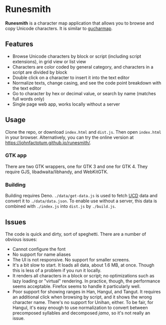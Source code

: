 # Runesmith

**Runesmith** is a character map application that allows you to browse and copy Unicode characters. It is similar to [gucharmap](https://wiki.gnome.org/Apps/Gucharmap).

## Features

- Browse Unicode characters by block or script (including script extensions), in grid view or list view
- Characters are color coded by general category, and characters in a script are divided by block
- Double click on a character to insert it into the text editor
- Normalize texts, change casing, and see the code point breakdown with the text editor
- Go to character by hex or decimal value, or search by name (matches full words only)
- Single page web app, works locally without a server

## Usage

Clone the repo, or download `index.html` and `dist.js`. Then open `index.html` in your browser. Alternatively, you can try the online version at https://johnfactotum.github.io/runesmith/.

### GTK app

There are two GTK wrappers, one for GTK 3 and one for GTK 4. They require GJS, libadwaita/libhandy, and WebKitGTK.

### Building

Building requires Deno. `./data/get-data.js` is used to fetch [UCD](https://www.unicode.org/ucd/) data and convert it to `./data/data.json`. To enable use without a server, this data is combined with `./index.js` into `dist.js` by `./build.js`.

## Issues

The code is quick and dirty, sort of speghetti. There are a number of obvious issues:

- Cannot configure the font
- No support for name aliases
- The UI is not responsive. No support for smaller screens.
- It's a bit slow to start. It loads all data, about 1.6 MB, at once. Though this is less of a problem if you run it locally.
- It renders all characters in a block or script; no optimizations such as lazy loading or "virtual" rendering. In practice, though, the performance seems acceptable. Firefox seems to handle it particularly well.
- Poor support for showing ranges in Han, Hangul, and Tangut. It requires an additional click when browsing by script, and it shows the wrong character name. There's no support for Unihan, either. To be fair, for Hangul, it's easy enough to use normalization to convert between precomposed syllables and decomposed *jamo*, so it's not really an issue.
